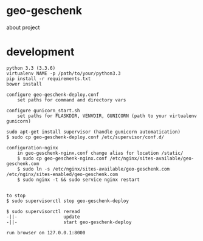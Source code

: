 # geo-geschenk
about project

# development

    python 3.3 (3.3.6)
    virtualenv NAME -p /path/to/your/python3.3
    pip install -r requirements.txt
    bower install

    configure geo-geschenk-deploy.conf
        set paths for command and directory vars

    configure gunicorn_start.sh
        set paths for FLASKDIR, VENVDIR, GUNICORN (path to your virtualenv gunicorn)

    sudo apt-get install supervisor (handle gunicorn automatication)
    $ sudo cp geo-geschenk-deploy.conf /etc/supervisor/conf.d/

    configuration-nginx
        in geo-geschenk-nginx.conf change alias for location /static/
        $ sudo cp geo-geschenk-nginx.conf /etc/nginx/sites-available/geo-geschenk.com
        $ sudo ln -s /etc/nginx/sites-available/geo-geschenk.com /etc/nginx/sites-enabled/geo-geschenk.com
        $ sudo nginx -t && sudo service nginx restart


    to stop
    $ sudo supervisorctl stop geo-geschenk-deploy

    $ sudo supervisorctl reread
    -||-                 update
    -||-                 start geo-geschenk-deploy

    run browser on 127.0.0.1:8000



